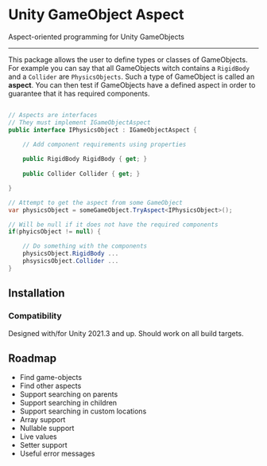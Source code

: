 # Unity GameObject Aspect

Aspect-oriented programming for Unity GameObjects

---

This package allows the user to define types or classes of GameObjects.
For example you can say that all GameObjects witch contains a `RigidBody` and
a `Collider` are `PhysicsObjects`. Such a type of GameObject is called an **aspect**.
You can then test if GameObjects have a defined aspect in order to guarantee that
it has required components.

```csharp

// Aspects are interfaces
// They must implement IGameObjectAspect
public interface IPhysicsObject : IGameObjectAspect {

    // Add component requirements using properties
    
    public RigidBody RigidBody { get; }
    
    public Collider Collider { get; }

}

// Attempt to get the aspect from some GameObject
var physicsObject = someGameObject.TryAspect<IPhysicsObject>();

// Will be null if it does not have the required components
if(phyicsObject != null) {

    // Do something with the components 
    physicsObject.RigidBody ...
    phsysicsObject.Collider ...
}

```

## Installation

### Compatibility

Designed with/for Unity 2021.3 and up. Should work on all build targets.

## Roadmap

- Find game-objects
- Find other aspects
- Support searching on parents
- Support searching in children
- Support searching in custom locations
- Array support
- Nullable support
- Live values
- Setter support
- Useful error messages
